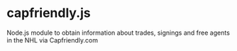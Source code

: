 # capfriendly.js
Node.js module to obtain information about trades, signings and free agents in the NHL via Capfriendly.com